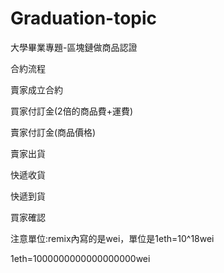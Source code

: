 # Graduation-topic
大學畢業專題-區塊鏈做商品認證

合約流程

賣家成立合約

買家付訂金(2倍的商品費+運費)

賣家付訂金(商品價格)

賣家出貨

快遞收貨

快遞到貨

買家確認

注意單位:remix內寫的是wei，單位是1eth=10^18wei

1eth=1000000000000000000wei
